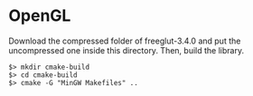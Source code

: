 # OpenGL

Download the compressed folder of freeglut-3.4.0 and put the uncompressed one inside this directory. Then, build the library.

```shell
$> mkdir cmake-build
$> cd cmake-build
$> cmake -G "MinGW Makefiles" ..
```
